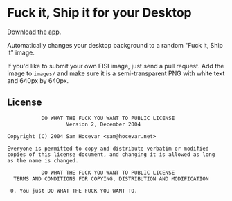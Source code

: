 Fuck it, Ship it for your Desktop
=================================

[Download the app](http://kernstore.s3.amazonaws.com/FISI.zip]).

Automatically changes your desktop background to a random "Fuck it, Ship it" image.

If you'd like to submit your own FISI image, just send a pull request. Add the image to `images/` and make sure it is a semi-transparent PNG with white text and 640px by 640px.

License
-------

```
           DO WHAT THE FUCK YOU WANT TO PUBLIC LICENSE
                   Version 2, December 2004

Copyright (C) 2004 Sam Hocevar <sam@hocevar.net>

Everyone is permitted to copy and distribute verbatim or modified
copies of this license document, and changing it is allowed as long
as the name is changed.

           DO WHAT THE FUCK YOU WANT TO PUBLIC LICENSE
  TERMS AND CONDITIONS FOR COPYING, DISTRIBUTION AND MODIFICATION

 0. You just DO WHAT THE FUCK YOU WANT TO.
```
